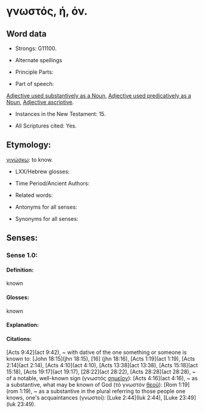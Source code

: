 # γνωστός, ή, όν.

<!-- Status: S2=NeedsReview -->
<!-- Lexica used for edits: BDAG LN FFM BN LSJM MM  -->

## Word data

* Strongs: G11100.

* Alternate spellings


* Principle Parts: 


* Part of speech: 

[Adjective used substantively as a Noun](http://ugg.readthedocs.io/en/latest/noun_substantive_adj.html),
[Adjective used predicatively as a Noun](http://ugg.readthedocs.io/en/latest/noun_predicate_adj.html),
[Adjective ascriptive](http://ugg.readthedocs.io/en/latest/adjective_ascriptive.html).

* Instances in the New Testament: 15.

* All Scriptures cited: Yes.

## Etymology: 

[γινώσκω](../G10970/01.md): to know. 

* LXX/Hebrew glosses: 


* Time Period/Ancient Authors: 


* Related words: 

* Antonyms for all senses:

* Synonyms for all senses: 


## Senses: 


### Sense  1.0: 

#### Definition: 

known

#### Glosses: 

known

#### Explanation: 


#### Citations: 

[Acts 9:42](act 9:42), 
~ with dative of the one something or someone is known to: [John 18:15](jhn 18:15), [16] (jhn 18:16), [Acts 1:19](act 1:19),  [Acts 2:14](act 2:14), [Acts 4:10](act 4:10), [Acts 13:38](act 13:38), [Acts 15:18](act 15:18), [Acts 19:17](act 19:17), [28:22](act 28:22), [Acts 28:28](act 28:28), ~ of a notable, well-known sign (γνωστός [σημεῖον](../G45920/01.md)): [Acts 4:16](act 4:16), ~ as a substantive, what may be known of God (τὸ γνωστὸν [θεοῦ](../G23160/01.md)): [Rom 1:19](rom 1:19), 
~ as a substantive in the plural referring to those people one knows, one's acquaintances (γνωστοί): [Luke 2:44](luk 2:44), [Luke 23:49](luk 23:49).

